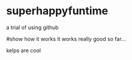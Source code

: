 # superhappyfuntime
a trial of using github


#show how it works
it works really good so far...

kelps are cool
